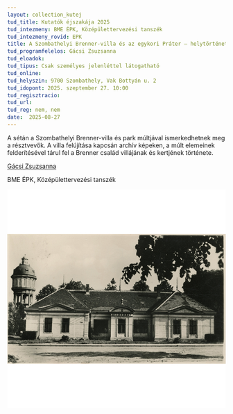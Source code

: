 ```yaml
---
layout: collection_kutej
tud_title: Kutatók éjszakája 2025
tud_intezmeny: BME ÉPK, Középülettervezési tanszék
tud_intezmeny_rovid: EPK
title: A Szombathelyi Brenner-villa és az egykori Práter – helytörténeti séta
tud_programfelelos: Gácsi Zsuzsanna
tud_eloadok: 
tud_tipus: Csak személyes jelenléttel látogatható
tud_online: 
tud_helyszin: 9700 Szombathely, Vak Bottyán u. 2
tud_idopont: 2025. szeptember 27. 10:00 
tud_regisztracio: 
tud_url: 
tud_reg: nem, nem
date:  2025-08-27
---
```


A sétán a Szombathelyi Brenner-villa és park múltjával ismerkedhetnek meg a résztvevők. A villa felújítása kapcsán archív képeken, a múlt elemeinek felderítésével tárul fel a Brenner család villájának és kertjének története. 

[Gácsi Zsuzsanna](https://tudprog.bme.hu/kutatok_ejszakaja/profilok/gacsi_zsuzsanna)

BME ÉPK, Középülettervezési tanszék

![A Szombathelyi Brenner-villa és az egykori Práter – helytörténeti séta](../2025/images/a-szombathelyi-brenner-villa-es-az-egykori-prater.jpg)
